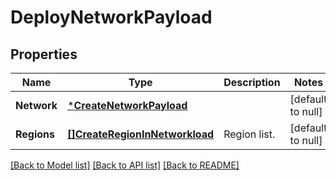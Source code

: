 # DeployNetworkPayload

## Properties
Name | Type | Description | Notes
------------ | ------------- | ------------- | -------------
**Network** | [***CreateNetworkPayload**](CreateNetworkPayload.md) |  | [default to null]
**Regions** | [**[]CreateRegionInNetworkload**](CreateRegionInNetworkload.md) | Region list. | [default to null]

[[Back to Model list]](../README.md#documentation-for-models) [[Back to API list]](../README.md#documentation-for-api-endpoints) [[Back to README]](../README.md)

